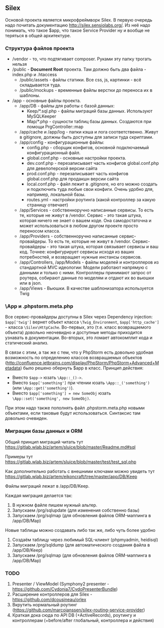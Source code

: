Silex
-----

Основой проекта является микрофреймворк Silex. В первую очередь надо почитать документацию http://silex.sensiolabs.org/. Из неё надо понимать, что такое $app, что такое Service Provider ну и вообще не теряться в общей архитектуре. 

### Структура файлов проекта

- /vendor - то, что подтягивает composer. Руками эту папку трогать нельзя
- /public - **Document Root** проекта. Там должно быть два файла - index.php и .htaccess
    - /public/assets - файлы статики. Все css, js, картинки - всё складывается туда. 
    - /public/mockups - временные файлы верстки до переноса их в шаблоны.
- /app - основные файлы проекта.
    - /app/DB - файлы для работы с базой данных:
        - Keep/*.sql.php - файлы миграций базы данных. Используют MySQLKeeper
        - Map/*.php - сущности таблиц базы данных. Создаются при помощи PrgController::map
    - /app/cache и /app/log - папки кэша и лога соответственно. Живут в gitignore, должны быть доступны для записи туда скриптами.
    - /app/config - конфигурационные файлы: 
        - config.php - сборщик конфигов, основной подключаемый конфигурационный файл.
        - global.conf.php - основные настройки проекта.
        - dev.conf.php - перезаписывает часть конфигов global.conf.php для девелоперской версии сайта
        - prod.conf.php - перезаписывает часть конфигов global.conf.php для продакшн версии сайта
        - local.conf.php - файл лежит в .gitignore, но его можно создать и подключить туда любые свои конфиги. Очень удобно для, например, локальной базы. 
        - routes.yml - настройки роутинга (какой контроллер за какую страницу отвечает)
    - /app/Services - собственноручно написанные сервисы. То есть те, которые не живут в /vendor. Сервис - это такая штука, которая ничего не знает о вашем коде. Она самодостаточна и может использоваться в любом другом проекте просто переносом класса.
    - /app/Providers - собственноручно написанные сервис-провайдеры. То есть те, которые не живут в /vendor. Сервис-провайдеры - это такая штука, которая связывает сервисы и ваш код. Точнее: конфигурирует сервисы исходя из ваших потребностей, и возвращает нужные инстансы сервисов.
    - /app/Controllers, /app/Models - файлы моделей и контроллеров из стандартной MVC идеологии: Модели работают напрямую с данными и только с ними. Контроллеры принимают запрос от роутера, собирают данные по моделям и отдают их во вьюшки или в json.
    - /app/Views - Вьюшки. В качестве шаблонизатора используется Twig

### \App и .phpstorm.meta.php
Все сервис-провайдеры доступны в Silex через Dependency injection: `$app['twig']` вернет объект класса `\Twig_Environment`, `$app['http_cache']` - класса `\Silex\HttpCache`. Во-первых, это (т.е. класс возвращаемого объекта) довольно неочевидно и доступные методы приходится узнавать в документации. Во-вторых, это ломает автокомплит кода и статический анализ. 

В связи с этим, а так же с тем, что у PhpStorm есть довольно удобная возможность по определению классов возвращаемых объектов (http://confluence.jetbrains.com/display/PhpStorm/PhpStorm+Advanced+Metadata) было решено обернуть $app в класс. Принцип действия: 
- Вместо `$app->` юзать `\App::_()->`.
- Вместо `$app['something']` при чтении юзать `\App::_('something')` (или `\App::get('something')`).
- Вместо `$app['something'] = new SomeObj` юзать `\App::set('something', new SomeObj)`.

При этом надо также пополнять файл .phpstorm.meta.php новыми объектами, если таковые будут использоваться. Синтаксис там довольно очевиден. 

### Миграции базы данных и ORM

Общий принцип миграций читать тут https://gitlab.wlab.biz/artem/sluice/blob/master/Readme.md#sql

Примеры тут https://gitlab.wlab.biz/artem/sluice/blob/master/test/test_sql.php

Как дополнительно работать с внешними ключами можно увидеть тут https://gitlab.wlab.biz/artem/eikoncraft/tree/master/app/DB/Keep

Файлы миграций лежат в /app/DB/Keep. 

Каждая миграция делается так:
1. В нужном файле пишем нужный альтер.
2. Запускаем /prg/sqlupdate (для изменения собственно базы)
3. Запускаем /prg/sqlmap (для обновления файлов ORM-маппинга в /app/DB/Map)

Новые таблицы можно создавать либо так же, либо чуть более удобно
1. Создаём таблицу через любимый SQL-клиент (phpmyadmin, heidisql)
2. Запускаем /prg/sqldump (для автоматического создания файла в /app/DB/Keep)
3. Запускаем /prg/sqlmap (для обновления файлов ORM-маппинга в /app/DB/Map)

### TODO
1. Presenter / ViewModel (Symphony2 presenter - https://github.com/Cydonia7/CydoPresenterBundle)
2. Расширение контроллеров для Silex - https://github.com/dcousineau/orlex
3. Вкрутить нормальный роутинг (https://github.com/marcojanssen/silex-routing-service-provider)
4. Краткая дока сюда по API DB (+ActiveRecords), роутингу и контроллерам (+before/after глобальный, контроллера и действия)